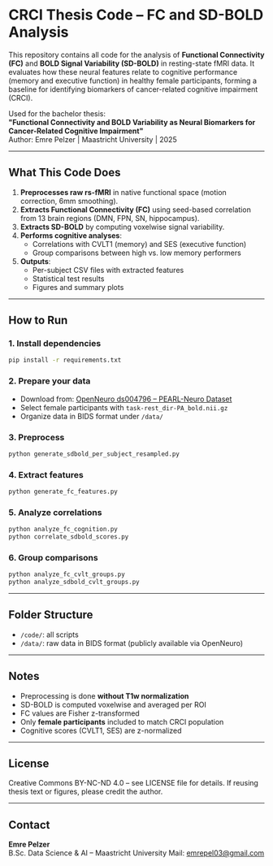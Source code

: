 # CRCI Thesis Code – FC and SD-BOLD Analysis

This repository contains all code for the analysis of **Functional Connectivity (FC)** and **BOLD Signal Variability (SD-BOLD)** in resting-state fMRI data. It evaluates how these neural features relate to cognitive performance (memory and executive function) in healthy female participants, forming a baseline for identifying biomarkers of cancer-related cognitive impairment (CRCI).

Used for the bachelor thesis:  
**"Functional Connectivity and BOLD Variability as Neural Biomarkers for Cancer-Related Cognitive Impairment"**  
Author: Emre Pelzer | Maastricht University | 2025

---

## What This Code Does

1. **Preprocesses raw rs-fMRI** in native functional space (motion correction, 6mm smoothing).
2. **Extracts Functional Connectivity (FC)** using seed-based correlation from 13 brain regions (DMN, FPN, SN, hippocampus).
3. **Extracts SD-BOLD** by computing voxelwise signal variability.
4. **Performs cognitive analyses**:
   - Correlations with CVLT1 (memory) and SES (executive function)
   - Group comparisons between high vs. low memory performers
5. **Outputs**:
   - Per-subject CSV files with extracted features  
   - Statistical test results  
   - Figures and summary plots

---

## How to Run

### 1. Install dependencies
```bash
pip install -r requirements.txt
```

### 2. Prepare your data
- Download from: [OpenNeuro ds004796 – PEARL-Neuro Dataset](https://openneuro.org/datasets/ds004796/versions/1.0.9)
- Select female participants with `task-rest_dir-PA_bold.nii.gz`
- Organize data in BIDS format under `/data/`

### 3. Preprocess
```bash
python generate_sdbold_per_subject_resampled.py
```

### 4. Extract features
```bash
python generate_fc_features.py
```

### 5. Analyze correlations
```bash
python analyze_fc_cognition.py
python correlate_sdbold_scores.py
```

### 6. Group comparisons
```bash
python analyze_fc_cvlt_groups.py
python analyze_sdbold_cvlt_groups.py
```

---

## Folder Structure

- `/code/`: all scripts  
- `/data/`: raw data in BIDS format (publicly available via OpenNeuro)

---

## Notes

- Preprocessing is done **without T1w normalization**
- SD-BOLD is computed voxelwise and averaged per ROI
- FC values are Fisher z-transformed
- Only **female participants** included to match CRCI population
- Cognitive scores (CVLT1, SES) are z-normalized

---

## License

Creative Commons BY-NC-ND 4.0 – see LICENSE file for details.
If reusing thesis text or figures, please credit the author.

---

## Contact

**Emre Pelzer**  
B.Sc. Data Science & AI – Maastricht University
Mail: emrepel03@gmail.com